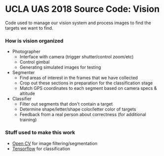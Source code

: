 # UCLA UAS 2018 Source Code: Vision
Code used to manage our vision system and process images to find the targets we
want to find.

### How is vision organized
 * Photographer
    * Interface with camera (trigger shutter/control zoom/etc)
    * Control gimbal
    * Generating simulated images for testing
 * Segmenter
    * Find areas of interest in the frames that we have collected
    * Crop out these sections in preparation for the classification stage
    * Match GPS coordinates to each segment based on camera specs & altitude
 * Classifier
    * Filter out segments that don't contain a target
    * Determine shape/letter/shape color/letter color of targets
    * Feedback from a real person about correctness (for additional training)

### Stuff used to make this work
 * [Open CV](https://github.com/opencv/opencv) for image filtering/segmentation
 * [Tensorflow](https://github.com/tensorflow/tensorflow) for classification
